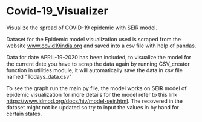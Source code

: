 # Covid-19_Visualizer
Visualize the spread of COVID-19 epidemic with SEIR model.

Dataset for the Epidemic model visualization used is scraped from the website www.covid19india.org and saved into a csv file with help of pandas. 

Data for date APRIL-19-2020 has been included, to visualize the model for the current date you have to scrap the data again by running CSV_creator function in utilities module, it will automatically save the data in csv file named "Todays_data.csv" 

To see the graph run the main.py file, the model works on SEIR model of epidemic visualization for more details for the model refer to this link https://www.idmod.org/docs/hiv/model-seir.html. The recovered in the dataset might not be updated so try to input the values in by hand for certain states. 
